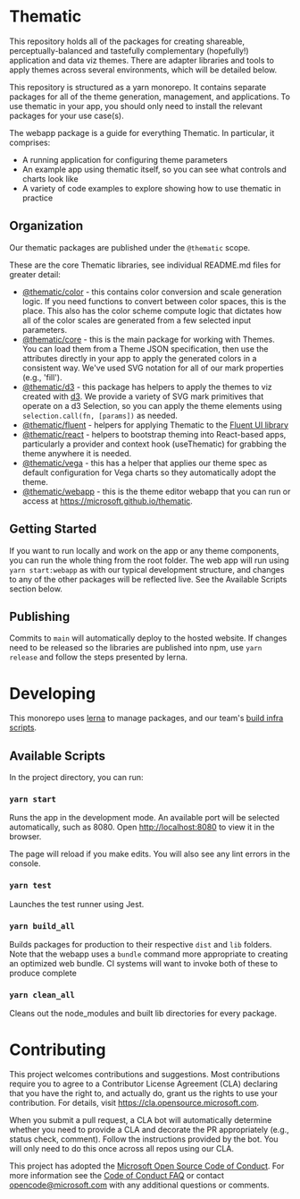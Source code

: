 # Thematic

This repository holds all of the packages for creating shareable, perceptually-balanced and tastefully complementary (hopefully!) application and data viz themes. There are adapter libraries and tools to apply themes across several environments, which will be detailed below.

This repository is structured as a yarn monorepo. It contains separate packages for all of the theme generation, management, and applications. To use thematic in your app, you should only need to install the relevant packages for your use case(s).

The webapp package is a guide for everything Thematic. In particular, it comprises:

- A running application for configuring theme parameters
- An example app using thematic itself, so you can see what controls and charts look like
- A variety of code examples to explore showing how to use thematic in practice

## Organization

Our thematic packages are published under the `@thematic` scope.

These are the core Thematic libraries, see individual README.md files for greater detail:

- [@thematic/color](packages/color/README.md) - this contains color conversion and scale generation logic. If you need functions to convert between color spaces, this is the place. This also has the color scheme compute logic that dictates how all of the color scales are generated from a few selected input parameters.
- [@thematic/core](packages/core/README.md) - this is the main package for working with Themes. You can load them from a Theme JSON specification, then use the attributes directly in your app to apply the generated colors in a consistent way. We've used SVG notation for all of our mark properties (e.g., 'fill').
- [@thematic/d3](packages/d3/README.md) - this package has helpers to apply the themes to viz created with [d3](https://d3js.org/). We provide a variety of SVG mark primitives that operate on a d3 Selection, so you can apply the theme elements using `selection.call(fn, [params])` as needed.
- [@thematic/fluent](packages/fluent/README.md) - helpers for applying Thematic to the [Fluent UI library](https://developer.microsoft.com/en-us/fluentui#/controls/web)
- [@thematic/react](packages/react/README.md) - helpers to bootstrap theming into React-based apps, particularly a provider and context hook (useThematic) for grabbing the theme anywhere it is needed.
- [@thematic/vega](packages/vega/README.md) - this has a helper that applies our theme spec as default configuration for Vega charts so they automatically adopt the theme.
- [@thematic/webapp](packages/webapp/README.md) - this is the theme editor webapp that you can run or access at https://microsoft.github.io/thematic.

## Getting Started

If you want to run locally and work on the app or any theme components, you can run the whole thing from the root folder. The web app will run using `yarn start:webapp` as with our typical development structure, and changes to any of the other packages will be reflected live. See the Available Scripts section below.

## Publishing

Commits to `main` will automatically deploy to the hosted website. If changes need to be released so the libraries are published into npm, use `yarn release` and follow the steps presented by lerna.

# Developing

This monorepo uses [lerna](https://lerna.js.org/) to manage packages, and our team's [build infra scripts](https://github.com/microsoft/essex-alpha-build-infra).

## Available Scripts

In the project directory, you can run:

### `yarn start`

Runs the app in the development mode.
An available port will be selected automatically, such as 8080. Open [http://localhost:8080](http://localhost:8080) to view it in the browser.

The page will reload if you make edits.
You will also see any lint errors in the console.

### `yarn test`

Launches the test runner using Jest.

### `yarn build_all`

Builds packages for production to their respective `dist` and `lib` folders. Note that the webapp uses a `bundle` command more appropriate to creating an optimized web bundle. CI systems will want to invoke both of these to produce complete

### `yarn clean_all`

Cleans out the node_modules and built lib directories for every package.

# Contributing

This project welcomes contributions and suggestions. Most contributions require you to agree to a
Contributor License Agreement (CLA) declaring that you have the right to, and actually do, grant us
the rights to use your contribution. For details, visit https://cla.opensource.microsoft.com.

When you submit a pull request, a CLA bot will automatically determine whether you need to provide
a CLA and decorate the PR appropriately (e.g., status check, comment). Follow the instructions
provided by the bot. You will only need to do this once across all repos using our CLA.

This project has adopted the [Microsoft Open Source Code of Conduct](https://opensource.microsoft.com/codeofconduct/).
For more information see the [Code of Conduct FAQ](https://opensource.microsoft.com/codeofconduct/faq/) or
contact [opencode@microsoft.com](mailto:opencode@microsoft.com) with any additional questions or comments.
